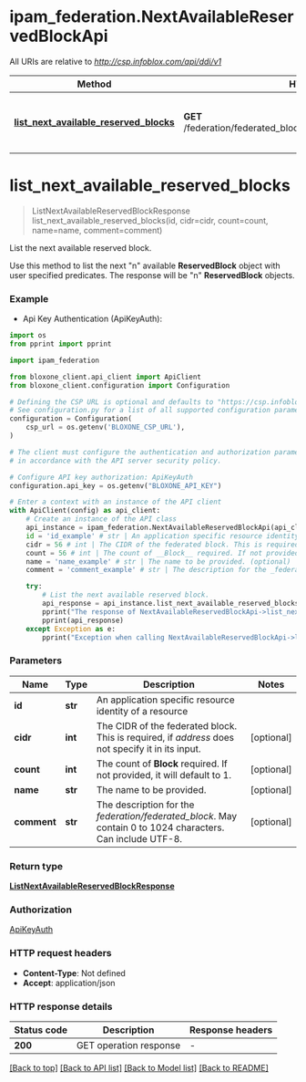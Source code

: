 # ipam_federation.NextAvailableReservedBlockApi

All URIs are relative to *http://csp.infoblox.com/api/ddi/v1*

Method | HTTP request | Description
------------- | ------------- | -------------
[**list_next_available_reserved_blocks**](NextAvailableReservedBlockApi.md#list_next_available_reserved_blocks) | **GET** /federation/federated_block/{id}/next_available_reserved_block | List the next available reserved block.


# **list_next_available_reserved_blocks**
> ListNextAvailableReservedBlockResponse list_next_available_reserved_blocks(id, cidr=cidr, count=count, name=name, comment=comment)

List the next available reserved block.

Use this method to list the next \"n\" available __ReservedBlock__ object with user specified predicates. The response will be \"n\" __ReservedBlock__ objects.

### Example

* Api Key Authentication (ApiKeyAuth):
```python
import os
from pprint import pprint

import ipam_federation

from bloxone_client.api_client import ApiClient
from bloxone_client.configuration import Configuration

# Defining the CSP URL is optional and defaults to "https://csp.infoblox.com"
# See configuration.py for a list of all supported configuration parameters.
configuration = Configuration(
    csp_url = os.getenv('BLOXONE_CSP_URL'),
)

# The client must configure the authentication and authorization parameters
# in accordance with the API server security policy.

# Configure API key authorization: ApiKeyAuth
configuration.api_key = os.getenv("BLOXONE_API_KEY")

# Enter a context with an instance of the API client
with ApiClient(config) as api_client:
    # Create an instance of the API class
    api_instance = ipam_federation.NextAvailableReservedBlockApi(api_client)
    id = 'id_example' # str | An application specific resource identity of a resource
    cidr = 56 # int | The CIDR of the federated block. This is required, if _address_ does not specify it in its input. (optional)
    count = 56 # int | The count of __Block__ required. If not provided, it will default to 1. (optional)
    name = 'name_example' # str | The name to be provided. (optional)
    comment = 'comment_example' # str | The description for the _federation/federated_block_. May contain 0 to 1024 characters. Can include UTF-8. (optional)

    try:
        # List the next available reserved block.
        api_response = api_instance.list_next_available_reserved_blocks(id, cidr=cidr, count=count, name=name, comment=comment)
        pprint("The response of NextAvailableReservedBlockApi->list_next_available_reserved_blocks:\n")
        pprint(api_response)
    except Exception as e:
        pprint("Exception when calling NextAvailableReservedBlockApi->list_next_available_reserved_blocks: %s\n" % e)
```



### Parameters


Name | Type | Description  | Notes
------------- | ------------- | ------------- | -------------
 **id** | **str**| An application specific resource identity of a resource | 
 **cidr** | **int**| The CIDR of the federated block. This is required, if _address_ does not specify it in its input. | [optional] 
 **count** | **int**| The count of __Block__ required. If not provided, it will default to 1. | [optional] 
 **name** | **str**| The name to be provided. | [optional] 
 **comment** | **str**| The description for the _federation/federated_block_. May contain 0 to 1024 characters. Can include UTF-8. | [optional] 

### Return type

[**ListNextAvailableReservedBlockResponse**](ListNextAvailableReservedBlockResponse.md)

### Authorization

[ApiKeyAuth](../README.md#ApiKeyAuth)

### HTTP request headers

 - **Content-Type**: Not defined
 - **Accept**: application/json

### HTTP response details

| Status code | Description | Response headers |
|-------------|-------------|------------------|
**200** | GET operation response |  -  |

[[Back to top]](#) [[Back to API list]](../README.md#documentation-for-api-endpoints) [[Back to Model list]](../README.md#documentation-for-models) [[Back to README]](../README.md)

